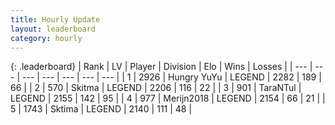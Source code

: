 ```yaml
---
title: Hourly Update
layout: leaderboard
category: hourly
---
```


{: .leaderboard}
| Rank | LV | Player | Division | Elo | Wins | Losses |
| --- | --- | --- | --- | --- | --- | --- |
| <span data-change="0">1</span> | 2926 | <span title="ID: 164871">Hungry YuYu</span> | LEGEND | <span data-change="4">2282</span> | <span data-change="1">189</span> | <span data-change="0">66</span> |
| <span data-change="0">2</span> | 570 | <span title="ID: 402846">Skitma</span> | LEGEND | <span data-change="0">2206</span> | <span data-change="0">116</span> | <span data-change="0">22</span> |
| <span data-change="1">3</span> | 901 | <span title="ID: 285323">TaraNTul</span> | LEGEND | <span data-change="11">2155</span> | <span data-change="2">142</span> | <span data-change="0">95</span> |
| <span data-change="-1">4</span> | 977 | <span title="ID: 489101">Merijn2018</span> | LEGEND | <span data-change="0">2154</span> | <span data-change="0">66</span> | <span data-change="0">21</span> |
| <span data-change="0">5</span> | 1743 | <span title="ID: 353063">Sktima</span> | LEGEND | <span data-change="0">2140</span> | <span data-change="0">111</span> | <span data-change="0">48</span> |